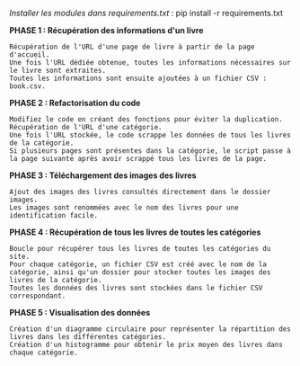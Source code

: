 *Installer les modules dans requirements.txt :*
pip install -r requirements.txt

**PHASE 1 : Récupération des informations d'un livre**

    Récupération de l'URL d'une page de livre à partir de la page d'accueil.
    Une fois l'URL dédiée obtenue, toutes les informations nécessaires sur le livre sont extraites.
    Toutes les informations sont ensuite ajoutées à un fichier CSV : book.csv.

**PHASE 2 : Refactorisation du code**

    Modifiez le code en créant des fonctions pour éviter la duplication.
    Récupération de l'URL d'une catégorie.
    Une fois l'URL stockée, le code scrappe les données de tous les livres de la catégorie.
    Si plusieurs pages sont présentes dans la catégorie, le script passe à la page suivante après avoir scrappé tous les livres de la page.

**PHASE 3 : Téléchargement des images des livres**

    Ajout des images des livres consultés directement dans le dossier images.
    Les images sont renommées avec le nom des livres pour une identification facile.

**PHASE 4 : Récupération de tous les livres de toutes les catégories**

    Boucle pour récupérer tous les livres de toutes les catégories du site.
    Pour chaque catégorie, un fichier CSV est créé avec le nom de la catégorie, ainsi qu'un dossier pour stocker toutes les images des livres de la catégorie.
    Toutes les données des livres sont stockées dans le fichier CSV correspondant.

**PHASE 5 : Visualisation des données**

    Création d'un diagramme circulaire pour représenter la répartition des livres dans les différentes catégories.
    Création d'un histogramme pour obtenir le prix moyen des livres dans chaque catégorie.